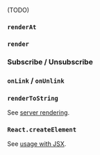 (TODO)

### `renderAt`

### `render`

### Subscribe / Unsubscribe

### `onLink` / `onUnlink`

### `renderToString`

See [server rendering](server/).

### `React.createElement`

See [usage with JSX](jsx/).
